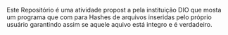 Este Repositório é uma atividade propost a pela instituição DIO que mosta um programa que com para Hashes de arquivos inseridas pelo próprio usuário
garantindo assim se aquele aquivo está integro e é verdadeiro.

